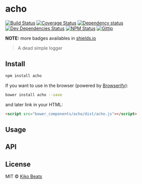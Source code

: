 # acho

[![Build Status](http://img.shields.io/travis/Kikobeats/acho/master.svg?style=flat)](https://travis-ci.org/Kikobeats/acho)
[![Coverage Status](http://img.shields.io/coveralls/Kikobeats/acho/master.svg?style=flat)](https://coveralls.io/r/Kikobeats/acho?branch=master)
[![Dependency status](http://img.shields.io/david/Kikobeats/acho.svg?style=flat)](https://david-dm.org/Kikobeats/acho)
[![Dev Dependencies Status](http://img.shields.io/david/dev/Kikobeats/acho.svg?style=flat)](https://david-dm.org/Kikobeats/acho#info=devDependencies)
[![NPM Status](http://img.shields.io/npm/dm/acho.svg?style=flat)](https://www.npmjs.org/package/acho)
[![Gittip](http://img.shields.io/gittip/Kikobeats.svg?style=flat)](https://www.gittip.com/Kikobeats/)

**NOTE:** more badges availables in [shields.io](http://shields.io/)

> A dead simple logger

## Install

```bash
npm install acho
```

If you want to use in the browser (powered by [Browserify](http://browserify.org/)):

```bash
bower install acho --save
```

and later link in your HTML:

```html
<script src="bower_components/acho/dist/acho.js"></script>
```

## Usage

## API

## License

MIT © [Kiko Beats](http://www.kikobeats.com)


